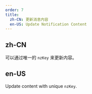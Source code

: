 ```yaml
---
order: 7
title:
  zh-CN: 更新消息内容
  en-US: Update Notification Content
---
```


## zh-CN

可以通过唯一的 `nzKey` 来更新内容。

## en-US

Update content with unique `nzKey`.
